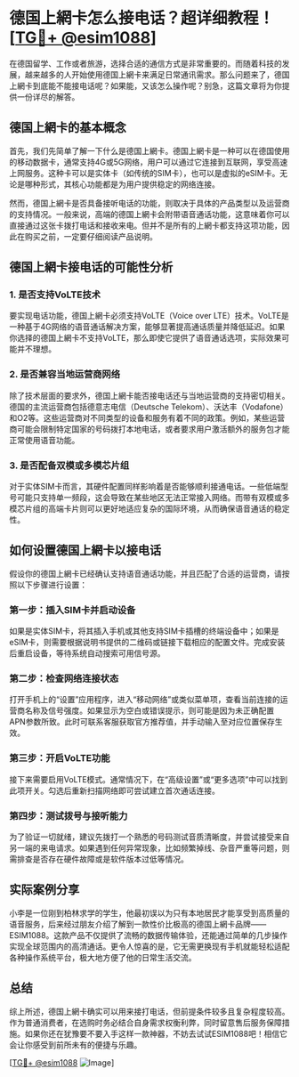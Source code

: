 # 德国上網卡怎么接电话？超详细教程！[[TG💪+ @esim1088](https://t.me/s/esim1088)]

在德国留学、工作或者旅游，选择合适的通信方式是非常重要的。而随着科技的发展，越来越多的人开始使用德国上網卡来满足日常通讯需求。那么问题来了，德国上網卡到底能不能接电话呢？如果能，又该怎么操作呢？别急，这篇文章将为你提供一份详尽的解答。

## 德国上網卡的基本概念

首先，我们先简单了解一下什么是德国上網卡。德国上網卡是一种可以在德国使用的移动数据卡，通常支持4G或5G网络，用户可以通过它连接到互联网，享受高速上网服务。这种卡可以是实体卡（如传统的SIM卡），也可以是虚拟的eSIM卡。无论是哪种形式，其核心功能都是为用户提供稳定的网络连接。

然而，德国上網卡是否具备接听电话的功能，则取决于具体的产品类型以及运营商的支持情况。一般来说，高端的德国上網卡会附带语音通话功能，这意味着你可以直接通过这张卡拨打电话和接收来电。但并不是所有的上網卡都支持这项功能，因此在购买之前，一定要仔细阅读产品说明。

## 德国上網卡接电话的可能性分析

### 1. 是否支持VoLTE技术

要实现电话功能，德国上網卡必须支持VoLTE（Voice over LTE）技术。VoLTE是一种基于4G网络的语音通话解决方案，能够显著提高通话质量并降低延迟。如果你选择的德国上網卡不支持VoLTE，那么即使它提供了语音通话选项，实际效果可能并不理想。

### 2. 是否兼容当地运营商网络

除了技术层面的要求外，德国上網卡能否接电话还与当地运营商的支持密切相关。德国的主流运营商包括德意志电信（Deutsche Telekom）、沃达丰（Vodafone）和O2等。这些运营商对不同类型的设备和服务有着不同的政策。例如，某些运营商可能会限制特定国家的号码拨打本地电话，或者要求用户激活额外的服务包才能正常使用语音功能。

### 3. 是否配备双模或多模芯片组

对于实体SIM卡而言，其硬件配置同样影响着是否能够顺利接通电话。一些低端型号可能只支持单一频段，这会导致在某些地区无法正常接入网络。而带有双模或多模芯片组的高端卡片则可以更好地适应复杂的国际环境，从而确保语音通话的稳定性。

## 如何设置德国上網卡以接电话

假设你的德国上網卡已经确认支持语音通话功能，并且匹配了合适的运营商，请按照以下步骤进行设置：

### 第一步：插入SIM卡并启动设备

如果是实体SIM卡，将其插入手机或其他支持SIM卡插槽的终端设备中；如果是eSIM卡，则需要根据说明书提供的二维码或链接下载相应的配置文件。完成安装后重启设备，等待系统自动搜索可用信号源。

### 第二步：检查网络连接状态

打开手机上的“设置”应用程序，进入“移动网络”或类似菜单项，查看当前连接的运营商名称及信号强度。如果显示为空白或错误提示，则可能是因为未正确配置APN参数所致。此时可联系客服获取官方推荐值，并手动输入至对应位置保存生效。

### 第三步：开启VoLTE功能

接下来需要启用VoLTE模式。通常情况下，在“高级设置”或“更多选项”中可以找到此项开关。勾选后重新扫描网络即可尝试建立首次通话连接。

### 第四步：测试拨号与接听能力

为了验证一切就绪，建议先拨打一个熟悉的号码测试音质清晰度，并尝试接受来自另一端的来电请求。如果遇到任何异常现象，比如频繁掉线、杂音严重等问题，则需排查是否存在硬件故障或是软件版本过低等情况。

## 实际案例分享

小李是一位刚到柏林求学的学生，他最初误以为只有本地居民才能享受到高质量的语音服务，后来经过朋友介绍了解到一款性价比极高的德国上網卡品牌——ESIM1088。这款产品不仅提供了流畅的数据传输体验，还能通过简单的几步操作实现全球范围内的高清通话。更令人惊喜的是，它无需更换现有手机就能轻松适配各种操作系统平台，极大地方便了他的日常生活交流。

## 总结

综上所述，德国上網卡确实可以用来接打电话，但前提条件较多且复杂程度较高。作为普通消费者，在选购时务必结合自身需求权衡利弊，同时留意售后服务保障措施。如果你还在犹豫要不要入手这样一款神器，不妨去试试ESIM1088吧！相信它会让你感受到前所未有的便捷与乐趣。

[[TG💪+ @esim1088](https://t.me/s/esim1088) ![Image](https://i.postimg.cc/4NQfJmqS/Snipaste-2025-05-13-00-14-12.png)]